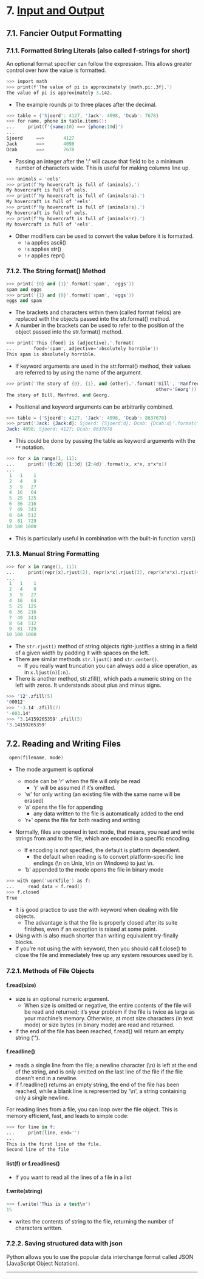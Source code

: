 # 7. [Input and Output]

## 7.1. Fancier Output Formatting

### 7.1.1. Formatted String Literals (also called f-strings for short)

An optional format specifier can follow the expression. This allows greater control over how the value is formatted.

```s
>>> import math
>>> print(f'The value of pi is approximately {math.pi:.3f}.')
The value of pi is approximately 3.142.
```

- The example rounds pi to three places after the decimal.

```s
>>> table = {'Sjoerd': 4127, 'Jack': 4098, 'Dcab': 7678}
>>> for name, phone in table.items():
...     print(f'{name:10} ==> {phone:10d}')
...
Sjoerd     ==>       4127
Jack       ==>       4098
Dcab       ==>       7678
```

- Passing an integer after the ':' will cause that field to be a minimum number of characters wide. This is useful for making columns line up.

```s
>>> animals = 'eels'
>>> print(f'My hovercraft is full of {animals}.')
My hovercraft is full of eels.
>>> print(f'My hovercraft is full of {animals!a}.')
My hovercraft is full of 'eels'.
>>> print(f'My hovercraft is full of {animals!s}.')
My hovercraft is full of eels.
>>> print(f'My hovercraft is full of {animals!r}.')
My hovercraft is full of 'eels'.
```

- Other modifiers can be used to convert the value before it is formatted.
  - `!a` applies ascii()
  - `!s` applies str()
  - `!r` applies repr()

### 7.1.2. The String format() Method

```s
>>> print('{0} and {1}'.format('spam', 'eggs'))
spam and eggs
>>> print('{1} and {0}'.format('spam', 'eggs'))
eggs and spam
```

- The brackets and characters within them (called format fields) are replaced with the objects passed into the str.format() method.
- A number in the brackets can be used to refer to the position of the object passed into the str.format() method.

```s
>>> print('This {food} is {adjective}.'.format(
...       food='spam', adjective='absolutely horrible'))
This spam is absolutely horrible.
```

- If keyword arguments are used in the str.format() method, their values are referred to by using the name of the argument.

```s
>>> print('The story of {0}, {1}, and {other}.'.format('Bill', 'Manfred',
                                                       other='Georg'))
The story of Bill, Manfred, and Georg.
```

- Positional and keyword arguments can be arbitrarily combined.

```s
>>> table = {'Sjoerd': 4127, 'Jack': 4098, 'Dcab': 8637678}
>>> print('Jack: {Jack:d}; Sjoerd: {Sjoerd:d}; Dcab: {Dcab:d}'.format(**table))
Jack: 4098; Sjoerd: 4127; Dcab: 8637678
```

- This could be done by passing the table as keyword arguments with the `**` notation.

```s
>>> for x in range(1, 11):
...     print('{0:2d} {1:3d} {2:4d}'.format(x, x*x, x*x*x))
...
 1   1    1
 2   4    8
 3   9   27
 4  16   64
 5  25  125
 6  36  216
 7  49  343
 8  64  512
 9  81  729
10 100 1000
```

- This is particularly useful in combination with the built-in function vars()

### 7.1.3. Manual String Formatting

```s
>>> for x in range(1, 11):
...     print(repr(x).rjust(2), repr(x*x).rjust(3), repr(x*x*x).rjust(4))
...
 1   1    1
 2   4    8
 3   9   27
 4  16   64
 5  25  125
 6  36  216
 7  49  343
 8  64  512
 9  81  729
10 100 1000
```

- The `str.rjust()` method of string objects right-justifies a string in a field of a given width by padding it with spaces on the left.
- There are similar methods `str.ljust()` and `str.center()`.
  - If you really want truncation you can always add a slice operation, as in `x.ljust(n)[:n]`.
- There is another method, str.zfill(), which pads a numeric string on the left with zeros. It understands about plus and minus signs.

```s
>>> '12'.zfill(5)
'00012'
>>> '-3.14'.zfill(7)
'-003.14'
>>> '3.14159265359'.zfill(5)
'3.14159265359'
```

## 7.2. Reading and Writing Files

```s
 open(filename, mode)
```

- The mode argument is optional
  - mode can be 'r' when the file will only be read
    - 'r' will be assumed if it’s omitted.
  - 'w' for only writing (an existing file with the same name will be erased)
  - 'a' opens the file for appending
    - any data written to the file is automatically added to the end
  - 'r+' opens the file for both reading and writing

- Normally, files are opened in text mode, that means, you read and write strings from and to the file, which are encoded in a specific encoding.
  - If encoding is not specified, the default is platform dependent.
    - the default when reading is to convert platform-specific line endings (\n on Unix, \r\n on Windows) to just \n.
  - 'b' appended to the mode opens the file in binary mode

```s
>>> with open('workfile') as f:
...     read_data = f.read()
>>> f.closed
True
```

- It is good practice to use the with keyword when dealing with file objects.
  - The advantage is that the file is properly closed after its suite finishes, even if an exception is raised at some point.
- Using with is also much shorter than writing equivalent try-finally blocks.
- If you’re not using the with keyword, then you should call f.close() to close the file and immediately free up any system resources used by it.

### 7.2.1. Methods of File Objects

#### f.read(size)

- size is an optional numeric argument.
  - When size is omitted or negative, the entire contents of the file will be read and returned; it’s your problem if the file is twice as large as your machine’s memory. Otherwise, at most size characters (in text mode) or size bytes (in binary mode) are read and returned.
- If the end of the file has been reached, f.read() will return an empty string ('').

#### f.readline()

- reads a single line from the file; a newline character (\n) is left at the end of the string, and is only omitted on the last line of the file if the file doesn’t end in a newline.
- if f.readline() returns an empty string, the end of the file has been reached, while a blank line is represented by '\n', a string containing only a single newline.

For reading lines from a file, you can loop over the file object. This is memory efficient, fast, and leads to simple code:

```s
>>> for line in f:
...     print(line, end='')
...
This is the first line of the file.
Second line of the file
```

#### list(f) or f.readlines()

- If you want to read all the lines of a file in a list

#### f.write(string)

```s
>>> f.write('This is a test\n')
15
```

- writes the contents of string to the file, returning the number of characters written.

### 7.2.2. Saving structured data with json

Python allows you to use the popular data interchange format called JSON (JavaScript Object Notation).

---

[Input and Output]:https://docs.python.org/3/tutorial/inputoutput.html
